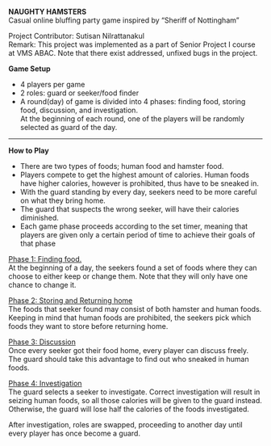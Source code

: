 **NAUGHTY HAMSTERS** <br />
Casual online bluffing party game inspired by “Sheriff of Nottingham”

Project Contributor: Sutisan Nilrattanakul <br />
Remark: This project was implemented as a part of Senior Project I course at VMS ABAC. Note that there exist addressed, unfixed bugs in the project.

**Game Setup** <br />
* 4 players per game
* 2 roles: guard or seeker/food finder <br />
* A round(day) of game is divided into 4 phases: finding food, storing food, discussion, and investigation. <br />
At the beginning of each round, one of the players will be randomly selected as guard of the day. 

---
**How to Play** <br />
* There are two types of foods; human food and hamster food. <br />
* Players compete to get the highest amount of calories. Human foods have higher calories, however is prohibited, thus have to be sneaked in. <br />
* With the guard standing by every day, seekers need to be more careful on what they bring home. <br />
* The guard that suspects the wrong seeker, will have their calories diminished. <br />
* Each game phase proceeds according to the set timer, meaning that players are given only a certain period of time to achieve their goals of that phase <br />

<ins>Phase 1: Finding food.</ins> <br />
At the beginning of a day, the seekers found a set of foods where they can choose to either keep or change them. Note that they will only have one chance to change it. <br />

<ins>Phase 2: Storing and Returning home</ins> <br />
The foods that seeker found may consist of both hamster and human foods. 
Keeping in mind that human foods are prohibited, the seekers pick which foods they want to store before returning home. <br />

<ins>Phase 3: Discussion</ins> <br />
Once every seeker got their food home, every player can discuss freely. The guard should take this advantage to find out who sneaked in human foods. <br />

<ins>Phase 4: Investigation</ins> <br />
The guard selects a seeker to investigate. Correct investigation will result in seizing human foods, so all those calories will be given to the guard instead. 
Otherwise, the guard will lose half the calories of the foods investigated. <br />

After investigation, roles are swapped, proceeding to another day until every player has once become a guard. <br />
